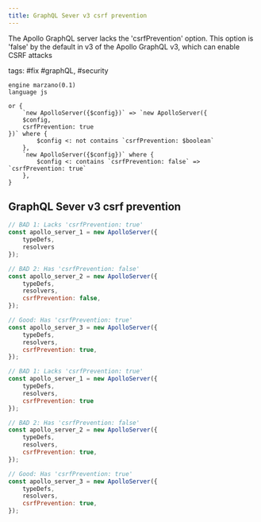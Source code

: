 ```yaml
---
title: GraphQL Sever v3 csrf prevention
---
```


The Apollo GraphQL server lacks the 'csrfPrevention' option. This option is 'false' by the default in v3 of the Apollo GraphQL v3, which can enable CSRF attacks

tags: #fix #graphQL, #security

```grit
engine marzano(0.1)
language js

or {
    `new ApolloServer({$config})` => `new ApolloServer({
    $config,
    csrfPrevention: true
})` where {
        $config <: not contains `csrfPrevention: $boolean`        
    },
    `new ApolloServer({$config})` where {
        $config <: contains `csrfPrevention: false` => `csrfPrevention: true`       
    },
}
```

## GraphQL Sever v3 csrf prevention

```javascript
// BAD 1: Lacks 'csrfPrevention: true'
const apollo_server_1 = new ApolloServer({
    typeDefs,
    resolvers
});

// BAD 2: Has 'csrfPrevention: false'
const apollo_server_2 = new ApolloServer({
    typeDefs,
    resolvers, 
    csrfPrevention: false,
});

// Good: Has 'csrfPrevention: true'
const apollo_server_3 = new ApolloServer({
    typeDefs,
    resolvers,
    csrfPrevention: true,
});
```

```javascript
// BAD 1: Lacks 'csrfPrevention: true'
const apollo_server_1 = new ApolloServer({
    typeDefs,
    resolvers,
    csrfPrevention: true
});

// BAD 2: Has 'csrfPrevention: false'
const apollo_server_2 = new ApolloServer({
    typeDefs,
    resolvers, 
    csrfPrevention: true,
});

// Good: Has 'csrfPrevention: true'
const apollo_server_3 = new ApolloServer({
    typeDefs,
    resolvers,
    csrfPrevention: true,
});
```
